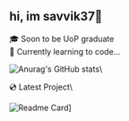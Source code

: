 ## hi, im savvik37👋
  🎓 Soon to be UoP graduate\
  🔭 Currently learning to code...

![Anurag's GitHub stats](https://github-readme-stats.vercel.app/api?username=savvik37&show_icons=true&theme=yeblu)\

  💿 Latest Project\
  
![Readme Card](https://github-readme-stats.vercel.app/api/pin/?username=savvik37&repo=color-picker-react)]



<!--
**savvik37/savvik37** is a ✨ _special_ ✨ repository because its `README.md` (this file) appears on your GitHub profile.

Here are some ideas to get you started:

- 🔭 I’m currently working on ...
- 🌱 I’m currently learning ...
- 👯 I’m looking to collaborate on ...
- 🤔 I’m looking for help with ...
- 💬 Ask me about ...
- 📫 How to reach me: ...
- 😄 Pronouns: ...
- ⚡ Fun fact: ...
-->

